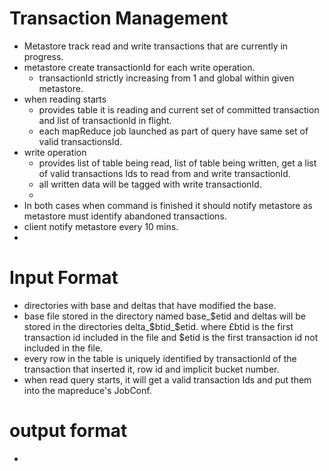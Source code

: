 # Transaction Management
- Metastore track read and write transactions that are currently in progress.
- metastore create transactionId for each write operation. 
    - transactionId strictly increasing from 1 and global within given metastore.
- when reading starts
    - provides table it is reading and current set of committed transaction and list of transactionId in flight.
    - each mapReduce job launched as part of query have same set of valid transactionsId.
- write operation
    - provides list of table being read, list of table being written, get a list of valid transactions Ids to read from and write transactionId.
    - all written data will be tagged with write transactionId.
    - 
- In both cases when command is finished it should notify metastore as metastore must identify abandoned transactions. 
- client notify metastore every 10 mins.
-

# Input Format
- directories with base and deltas that have modified the base.
- base file stored in the directory named base_$etid and deltas will be stored in the directories delta_$btid_$etid. where £btid is the first transaction id included in the file and $etid is the first transaction id not included in the file.
- every row in the table is uniquely identified by transactionId of the transaction that inserted it, row id and implicit bucket number. 
- when read query starts, it will get a valid transaction Ids and put them into the mapreduce's JobConf. 

# output format
- 